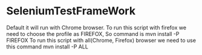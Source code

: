 # SeleniumTestFrameWork
Default it will run with Chrome browser. To run this script with firefox we need to choose the profile as FIREFOX, So command is mvn install -P FIREFOX To run this script with all(Chrome, Firefox) browser we need to use this command mvn install -P ALL
